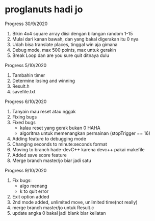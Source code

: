 # proglanuts hadi jo

Progress 30/9/2020

1. Bikin 4x4 square array diisi dengan bilangan random 1-15
2. Mulai dari kanan bawah, dan yang bakal digerakan itu 0 nya
3. Udah bisa translate places, tinggal win aja gimana 
4. Debug mode, max 500 points, max untuk gerakin
5. Break Loop dan are you sure quit ditnaya dulu

Progress 5/10/2020

1. Tambahin timer
2. Determine losing and winning
3. Result.h
4. savefile.txt

Progress 6/10/2020

1. Tanyain mau reset atau nggak
2. Fixing bugs
2. Fixed bugs
    - kalau reset yang gerak bukan 0 HAHA
    - algoritma untuk memenangkan permainan (stopTrigger == 16)
3. Adding feature to debugging mode
4. Changing seconds to minute:seconds format
5. Moving to branch hade-devC++ karena devc++ pakai makefile
6. Added save score feature
7. Merge branch master/jo biar jadi satu 


Progress 9/10/2020
1. Fix bugs:
    - algo menang
    - k to quit error
2. Exit option added
3. 2nd mode added, unlimited move, unlimited time(not really)
4. merge branch master/jo untuk Result.c
5. update angka 0 bakal jadi blank biar keliatan

